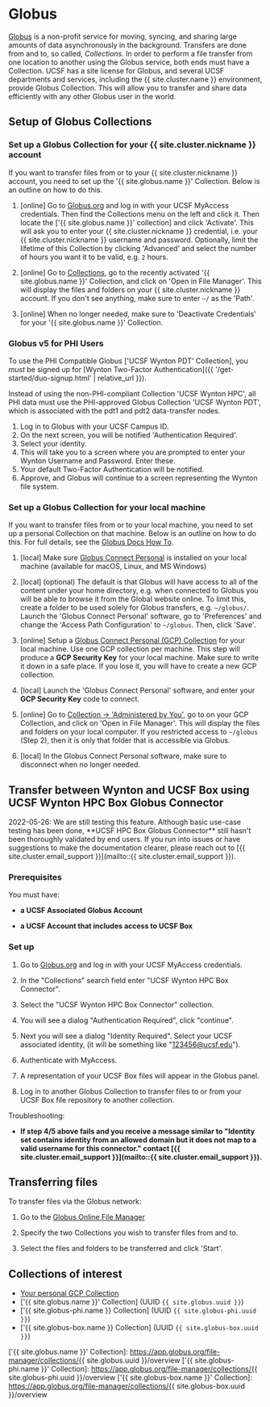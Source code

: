 <!-- markdownlint-disable-file MD034 -->

# Globus

[Globus] is a non-profit service for moving, syncing, and sharing large amounts of data asynchronously in the background.  Transfers are done from and to, so called, _Collections_.  In order to perform a file transfer from one location to another using the Globus service, both ends must have a Collection.  UCSF has a site license for Globus, and several UCSF departments and services, including the {{ site.cluster.name }} environment, provide Globus Collection.  This will allow you to transfer and share data efficiently with any other Globus user in the world.

## Setup of Globus Collections

### Set up a Globus Collection for your {{ site.cluster.nickname }} account

If you want to transfer files from or to your {{ site.cluster.nickname }} account, you need to set up the '{{ site.globus.name }}' Collection.  Below is an outline on how to do this.

1. [online] Go to [Globus.org](https://www.globus.org) and log in with your UCSF MyAccess credentials. Then find the Collections menu on the left and click it. Then locate the ['{{ site.globus.name }}' collection] and click 'Activate'.  This will ask you to enter your {{ site.cluster.nickname }} credential, i.e. your {{ site.cluster.nickname }} username and password.  Optionally, limit the lifetime of this Collection by clicking 'Advanced' and select the number of hours you want it to be valid, e.g. `2` hours.

2. [online] Go to [Collections](https://app.globus.org/collections), go to the recently activated '{{ site.globus.name }}' Collection, and click on 'Open in File Manager'.  This will display the files and folders on your {{ site.cluster.nickname }} account.  If you don't see anything, make sure to enter `~/` as the 'Path'.

3. [online] When no longer needed, make sure to 'Deactivate Credentials' for your '{{ site.globus.name }}' Collection.

### Globus v5 for PHI Users

To use the PHI Compatible Globus ['UCSF Wynton PDT' Collection], you _must_ be signed up for [Wynton Two-Factor Authentication]({{ '/get-started/duo-signup.html' | relative_url }}).

Instead of using the non-PHI-compliant Collection 'UCSF Wynton HPC', all PHI data must use the PHI-approved Globus Collection 'UCSF Wynton PDT', which is associated with the pdt1 and pdt2 data-transfer nodes.  

1. Log in to Globus with your UCSF Campus ID. 
2. On the next screen, you will be notified 'Authentication Required'. 
3. Select your identity. 
4. This will take you to a screen where you are prompted to enter your Wynton Username and Password. Enter these. 
5. Your default Two-Factor Authentication will be notified.  
6. Approve, and Globus will continue to a screen representing the Wynton file system.


### Set up a Globus Collection for your local machine

If you want to transfer files from or to your local machine, you need to set up a personal Collection on that machine.  Below is an outline on how to do this.  For full details, see the [Globus Docs How To](https://docs.globus.org/how-to/).

1. [local] Make sure [Globus Connect Personal] is installed on your local machine (available for macOS, Linux, and MS Windows)

2. [local] (optional) The default is that Globus will have access to all of the content under your home directory, e.g. when connected to Globus you will be able to browse it from the Global website online.  To limit this, create a folder to be used solely for Globus transfers, e.g. `~/globus/`.  Launch the 'Globus Connect Personal' software, go to 'Preferences' and change the 'Access Path Configuration' to `~/globus`. Then, click 'Save'.

3. [online] Setup a [Globus Connect Personal (GCP) Collection] for your local machine. Use one GCP collection per machine.  This step will produce a **GCP Security Key** for your local machine.  Make sure to write it down in a safe place.  If you lose it, you will have to create a new GCP collection.

4. [local] Launch the 'Globus Connect Personal' software, and enter your **GCP Security Key** code to connect.

5. [online] Go to [Collection -> 'Administered by You'](https://app.globus.org/collections?scope=administered-by-me), go to on your GCP Collection, and click on 'Open in File Manager'.  This will display the files and folders on your local computer.  If you restricted access to `~/globus` (Step 2), then it is only that folder that is accessible via Globus.

6. [local] In the Globus Connect Personal software, make sure to disconnect when no longer needed.

## Transfer between Wynton and UCSF Box using UCSF Wynton HPC Box Globus Connector

<div class="alert alert-warning" role="alert" markdown="1">
2022-05-26: We are still testing this feature. Although basic use-case testing has been done, **UCSF HPC Box Globus Connector** still hasn't been thoroughly validated by end users. If you run into issues or have suggestions to make the documentation clearer, please reach out to [{{ site.cluster.email_support }}](mailto::{{ site.cluster.email_support }}).
</div>

### Prerequisites

You must have:

* **a UCSF Associated Globus Account**

* **a UCSF Account that includes access to UCSF Box**

### Set up

1. Go to [Globus.org](https://www.globus.org) and log in with your UCSF MyAccess credentials.

2. In the "Collections" search field enter "UCSF Wynton HPC Box Connector".

3. Select the "UCSF Wynton HPC Box Connector" collection.

4. You will see a dialog "Authentication Required", click "continue". 

5. Next you will see a dialog "Identity Required". Select your UCSF associated identity, (it will be something like "123456@ucsf.edu").

6. Authenticate with MyAccess.

7. A representation of your UCSF Box files will appear in the Globus panel.

8. Log in to another Globus Collection to transfer files to or from your UCSF Box file repository to another collection.

Troubleshooting:

* **If step 4/5 above fails and you receive a message similar to "Identity set contains identity from an allowed domain but it does not map to a valid username for this connector." contact [{{ site.cluster.email_support }}](mailto::{{ site.cluster.email_support }}).**

## Transferring files

To transfer files via the Globus network:

1. Go to the [Globus Online File Manager](https://app.globus.org/file-manager)

2. Specify the two Collections you wish to transfer files from and to.

3. Select the files and folders to be transferred and click 'Start'.


## Collections of interest

* [Your personal GCP Collection](https://app.globus.org/collections?scope=administered-by-me)
* ['{{ site.globus.name }}' Collection] (UUID `{{ site.globus.uuid }}`)
* ['{{ site.globus-phi.name }} Collection] (UUID `{{ site.globus-phi.uuid }}`)
* ['{{ site.globus-box.name }} Collection] (UUID `{{ site.globus-box.uuid }}`)


[Globus]: https://www.globus.org/
[Globus Connect Personal]: https://www.globus.org/globus-connect-personal
[Globus Connect Personal (GCP) Collection]: https://app.globus.org/file-manager/gcp
['{{ site.globus.name }}' Collection]: https://app.globus.org/file-manager/collections/{{ site.globus.uuid }}/overview
['{{ site.globus-phi.name }}' Collection]: https://app.globus.org/file-manager/collections/{{ site.globus-phi.uuid }}/overview
['{{ site.globus-box.name }}' Collection]: https://app.globus.org/file-manager/collections/{{ site.globus-box.uuid }}/overview
